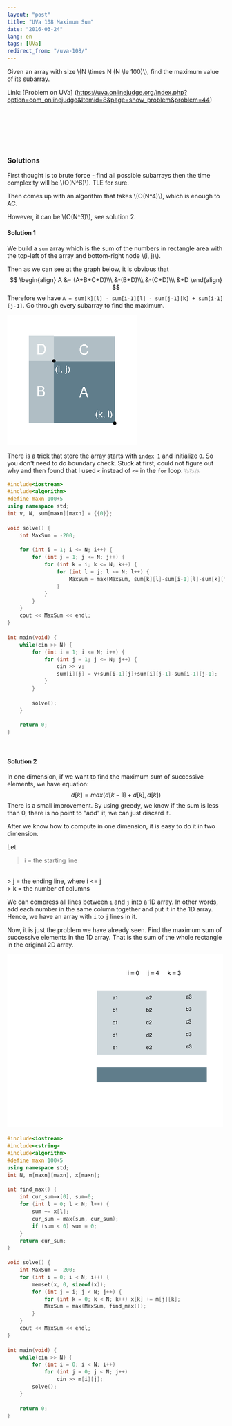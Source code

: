 ```yaml
---
layout: "post"
title: "UVa 108 Maximum Sum"
date: "2016-03-24"
lang: en
tags: [UVa]
redirect_from: "/uva-108/"
---
```


Given an array with size \\(N \times N (N \le 100)\\), find the maximum value of its subarray.


Link: [Problem on UVa] (https://uva.onlinejudge.org/index.php?option=com_onlinejudge&Itemid=8&page=show_problem&problem=44)

<br>
<br>
<br>
<br>
<br>

### Solutions
First thought is to brute force - find all possible subarrays then the time complexity will be \\(O(N^6)\\). TLE for sure.


Then comes up with an algorithm that takes \\(O(N^4)\\), which is enough to AC.


However, it can be \\(O(N^3)\\), see solution 2.


#### Solution 1
We build a `sum` array which is the sum of the numbers in rectangle area with  the top-left of the array and bottom-right node \\(i, j)\\).


Then as we can see at the graph below, it is obvious that
$$
\begin{align}
A &= (A+B+C+D)\\\ &-(B+D)\\\ &-(C+D)\\\ &+D
\end{align}
$$
Therefore we have `A = sum[k][l] - sum[i-1][l] - sum[j-1][k] + sum[i-1][j-1]`. Go through every subarray to find the maximum.

![max_sum](/img/post/maximum_sum.png)

There is a trick that store the array starts with `index 1` and initialize `0`. So you don't need to do boundary check.  Stuck at first, could not figure out why and then found that I used `<` instead of `<=` in the `for` loop. :boom::boom::boom:


```cpp
#include<iostream>
#include<algorithm>
#define maxn 100+5
using namespace std;
int v, N, sum[maxn][maxn] = {{0}};

void solve() {
	int MaxSum = -200;

	for (int i = 1; i <= N; i++) {
		for (int j = 1; j <= N; j++) {
			for (int k = i; k <= N; k++) {
				for (int l = j; l <= N; l++) {
					MaxSum = max(MaxSum, sum[k][l]-sum[i-1][l]-sum[k][j-1]+sum[i-1][j-1]);
				}
			}
		}
	}
	cout << MaxSum << endl;
}

int main(void) {
	while(cin >> N) {
		for (int i = 1; i <= N; i++) {
			for (int j = 1; j <= N; j++) {
				cin >> v;
				sum[i][j] = v+sum[i-1][j]+sum[i][j-1]-sum[i-1][j-1];
			}
		}

		solve();
	}

	return 0;
}
```

<br>

#### Solution 2
In one dimension, if we want to find the maximum sum of successive elements, we have equation:
$$ d[k] = max(d[k-1]+d[k], d[k])$$
There is a small improvement. By using greedy, we know if the sum is less than 0, there is no point to "add" it, we can just discard it.


After we know how to compute in one dimension, it is easy to do it in two dimension.


Let
> i = the starting line
<br>
> j = the ending line, where i <= j
<br>
> k = the number of columns

We can compress all lines between `i` and `j` into a 1D array. In other words, add each number in the same column together and put it in the 1D array. Hence, we have an array with `i` to `j` lines in it.

Now, it is just the problem we have already seen. Find the maximum sum of successive elements in the 1D array. That is the sum of the whole rectangle in the original 2D array.

![max_sum_2d](/img/post/max_sum_2D.gif)


```cpp
#include<iostream>
#include<cstring>
#include<algorithm>
#define maxn 100+5
using namespace std;
int N, m[maxn][maxn], x[maxn];

int find_max() {
	int cur_sum=x[0], sum=0;
	for (int l = 0; l < N; l++) {
		sum += x[l];
		cur_sum = max(sum, cur_sum);
		if (sum < 0) sum = 0;
	}
	return cur_sum;
}

void solve() {
	int MaxSum = -200;
	for (int i = 0; i < N; i++) {
		memset(x, 0, sizeof(x));
		for (int j = i; j < N; j++) {
			for (int k = 0; k < N; k++) x[k] += m[j][k];
			MaxSum = max(MaxSum, find_max());
		}
	}
	cout << MaxSum << endl;
}

int main(void) {
	while(cin >> N) {
		for (int i = 0; i < N; i++)
			for (int j = 0; j < N; j++)
				cin >> m[i][j];
		solve();
	}

	return 0;
}
```
